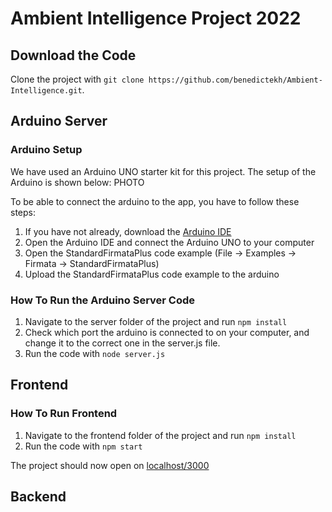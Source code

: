 # Ambient Intelligence Project 2022
## Download the Code
Clone the project with `git clone https://github.com/benedictekh/Ambient-Intelligence.git`.

## Arduino Server
### Arduino Setup
We have used an Arduino UNO starter kit for this project. The setup of the Arduino is shown below:
PHOTO

To be able to connect the arduino to the app, you have to follow these steps:
1. If you have not already, download the [Arduino IDE](https://www.arduino.cc/en/software)
2. Open the Arduino IDE and connect the Arduino UNO to your computer
4. Open the StandardFirmataPlus code example (File -> Examples -> Firmata -> StandardFirmataPlus)
5. Upload the StandardFirmataPlus code example to the arduino

### How To Run the Arduino Server Code
1. Navigate to the server folder of the project and run `npm install`
2. Check which port the arduino is connected to on your computer, and change it to the correct one in the server.js file.
3. Run the code with `node server.js`

## Frontend
### How To Run Frontend
1. Navigate to the frontend folder of the project and run `npm install`
2. Run the code with `npm start`

The project should now open on [localhost/3000](http://localhost:3000/)


## Backend
